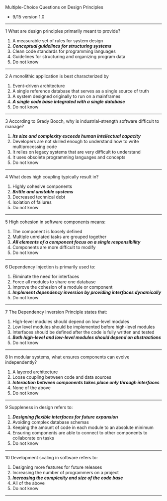 Multiple-Choice Questions on Design Principles

- 9/15 version 1.0

---

1 What are design principles primarily meant to provide?
1. A measurable set of rules for system design
2. _**Conceptual guidelines for structuring systems**_ 
3. Clean code standards for programming languages
4. Guidelines for structuring and organizing program data
5. Do not know

---

2 A monolithic application is best characterized by
1. Event-driven architecture
2. A single reference database that serves as a single source of truth
3. A system designed originally to run on a mainframes
4. **_A single code base integrated with a single database_**
5. Do not know

---

3 According to Grady Booch, why is industrial-strength software difficult to manage?
1. **_Its size and complexity exceeds human intellectual capacity_**
2. Developers are not skilled enough to understand how to write multiprocessing code
3. It relies on legacy systems that are very difficult to understand
4. It uses obsolete programming languages and concepts
5. Do not know

---

4 What does high coupling typically result in?
1. Highly cohesive components
2. **_Brittle and unstable systems_**
3. Decreased technical debt
4. Isolation of failures
5. Do not know

---

5 High cohesion in software components means:
1. The component is loosely defined
2. Multiple unrelated tasks are grouped together
3. **_All elements of a component focus on a single responsibility_**
4. Components are more difficult to modify
5. Do not know

---

6 Dependency Injection is primarily used to:
1. Eliminate the need for interfaces
2. Force all modules to share one database
3. Improve the cohesion of a module or component
4. **_Implement dependency inversion by providing interfaces dynamically_**
5. Do not know

---

7 The Dependency Inversion Principle states that:
1. High-level modules should depend on low-level modules
2. Low level modules should be implemented before high-level modules
3. Interfaces should be defined after the code is fully written and tested
4. **_Both high-level and low-level modules should depend on abstractions_**
5. Do not know

---

8 In modular systems, what ensures components can evolve independently?
1. A layered architecture
2. Loose coupling between code and data sources
3. **_Interaction between components takes place only through interfaces_**
4. None of the above
5. Do not know

---

9 Suppleness in design refers to:
1. **_Designing flexible interfaces for future expansion_**
2. Avoiding complex database schemas
3. Keeping the amount of code in each module to an absolute minimum 
4. Ensuring components are able to connect to other components to collaborate on tasks
5. Do not know

---

10 Development scaling in software refers to:
1. Designing more features for future releases
2. Increasing the number of programmers on a project
3. **_Increasing the complexity and size of the code base_** 
4. All of the above
5. Do not know

---